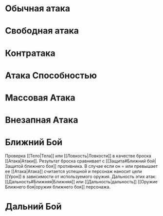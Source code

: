 # Обычная атака

# Свободная атака

# Контратака

# Атака Способностью

# Массовая Атака

# Внезапная Атака

# Ближний Бой

Проверка [[Тело|Тела]] или [[Ловкость|Ловкости]] в качестве броска [[Атака|Атаки]]. Результат броска сравнивает с [[Защита#Ближний бой|Защитой ближнего боя]] противника. В случае если он = или превышает ее [[Атака|Атака]] считается успешной и персонаж наносит цели [[Урон]] в зависимости от используемого оружия. Дальность этих атак: [[Дальность#Ближняя|Ближняя]] или [[Дальность|дальность]] [[Оружие Ближнего боя|оружия ближнего боя]] персонажа.


# Дальний Бой



